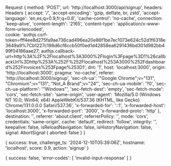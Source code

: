 Request {
  method: 'POST',
  url: 'http://localhost:3000/api/signup',
  headers: Headers {
    accept: '*/*',
    'accept-encoding': 'gzip, deflate, br, zstd',
    'accept-language': 'en,es;q=0.9,fr;q=0.8',
    'cache-control': 'no-cache',
    connection: 'keep-alive',
    'content-length': '2165',
    'content-type': 'application/x-www-form-urlencoded',    
    cookie: 'authjs.csrf-token=fff4ee8d275fa9ae736cad496ea20e86f1be7ec1073e624c52d1f6318e3649a9%7Cb1227c198d6cf8ccb50f0ed1d42858ea6291436bd301d982bb499f04186aae27; authjs.callback-url=http%3A%2F%2Flocalhost%3A3000%2Flogin%3Fpage%3D1%26callbackUrl%3Dhttp%253A%252F%252Flocalhost%253A3000%252Fdashboard%252Finvoices%253Fpage%253D1',
    dnt: '1',
    host: 'localhost:3000',
    origin: 'http://localhost:3000',
    pragma: 'no-cache',
    referer: 'http://localhost:3000/signup',
    'sec-ch-ua': '"Google Chrome";v="131", "Chromium";v="131", "Not_A Brand";v="24"',
    'sec-ch-ua-mobile': '?0',
    'sec-ch-ua-platform': '"Windows"',
    'sec-fetch-dest': 'empty',
    'sec-fetch-mode': 'cors',
    'sec-fetch-site': 'same-origin',
    'user-agent': 'Mozilla/5.0 (Windows NT 10.0; Win64; x64) AppleWebKit/537.36 (KHTML, like Gecko) Chrome/131.0.0.0 Safari/537.36',
    'x-forwarded-for': '::1',
    'x-forwarded-host': 'localhost:3000',
    'x-forwarded-port': '3000',
    'x-forwarded-proto': 'http'
  },
  destination: '',
  referrer: 'about:client',
  referrerPolicy: '',
  mode: 'cors',
  credentials: 'same-origin',
  cache: 'default',
  redirect: 'follow',
  integrity: '',
  keepalive: false,
  isReloadNavigation: false,
  isHistoryNavigation: false,
  signal: AbortSignal { aborted: false }
}


{
  success: true,
  challenge_ts: '2024-12-10T05:39:06Z',
  hostname: 'localhost',
  score: 0.9,
  action: 'signup'
}

{ success: false, 'error-codes': [ 'invalid-input-response' ] }